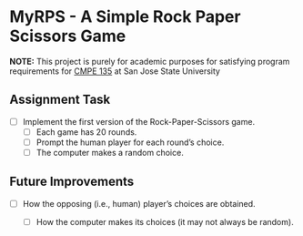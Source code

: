 # MyRPS - A Simple Rock Paper Scissors Game
**NOTE:** This project is purely for academic purposes for satisfying program requirements for [CMPE 135](http://www.cs.sjsu.edu/~mak/CMPE135/index.html) at San Jose State University  

## Assignment Task
- [ ] Implement the first version of the Rock-Paper-Scissors game.
  - [ ] Each game has 20 rounds.
  - [ ] Prompt the human player for each round’s choice.
  - [ ] The computer makes a random choice.

## Future Improvements
- [ ] How the opposing (i.e., human) player’s choices are obtained.
  - [ ] How the computer makes its choices (it may not always be random).

